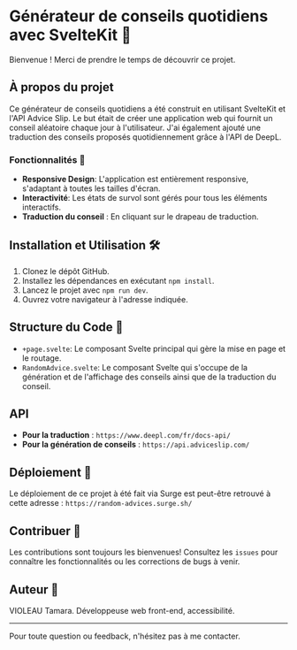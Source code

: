 # Générateur de conseils quotidiens avec SvelteKit 🎲

Bienvenue ! Merci de prendre le temps de découvrir ce projet.

## À propos du projet

Ce générateur de conseils quotidiens a été construit en utilisant SvelteKit et l'API Advice Slip. Le but était de créer une application web qui fournit un conseil aléatoire chaque jour à l'utilisateur. J'ai également ajouté une traduction des conseils proposés quotidiennement grâce à l'API de DeepL.

### Fonctionnalités 🌟

- **Responsive Design**: L'application est entièrement responsive, s'adaptant à toutes les tailles d'écran.
- **Interactivité**: Les états de survol sont gérés pour tous les éléments interactifs.
- **Traduction du conseil** : En cliquant sur le drapeau de traduction.

## Installation et Utilisation 🛠️

1. Clonez le dépôt GitHub.
2. Installez les dépendances en exécutant `npm install`.
3. Lancez le projet avec `npm run dev`.
4. Ouvrez votre navigateur à l'adresse indiquée.

## Structure du Code 📂

- `+page.svelte`: Le composant Svelte principal qui gère la mise en page et le routage.
- `RandomAdvice.svelte`: Le composant Svelte qui s'occupe de la génération et de l'affichage des conseils ainsi que de la traduction du conseil.

## API

- **Pour la traduction** : `https://www.deepl.com/fr/docs-api/`
- **Pour la génération de conseils** : `https://api.adviceslip.com/`

## Déploiement 🚀

Le déploiement de ce projet à été fait via Surge est peut-être retrouvé à cette adresse : `https://random-advices.surge.sh/`

## Contribuer 🤝

Les contributions sont toujours les bienvenues! Consultez les `issues` pour connaître les fonctionnalités ou les corrections de bugs à venir.

## Auteur 👤

VIOLEAU Tamara.
Développeuse web front-end, accessibilité.

---------------

Pour toute question ou feedback, n'hésitez pas à me contacter.
